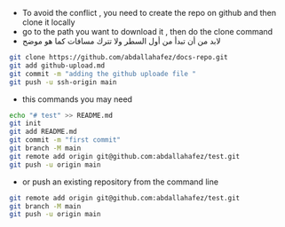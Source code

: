 * To avoid the conflict , you need to create the repo on github and then clone it locally
* go to the path you want to download it , then do the clone command 
* لابد من أن تبدأ من أول السطر ولا تترك مسافات كما هو موضح  
``` bash
git clone https://github.com/abdallahafez/docs-repo.git
git add github-upload.md
git commit -m "adding the github uploade file "
git push -u ssh-origin main
```
* this commands you may need 
  
``` bash
echo "# test" >> README.md
git init
git add README.md
git commit -m "first commit"
git branch -M main
git remote add origin git@github.com:abdallahafez/test.git
git push -u origin main
```
* or push an existing repository from the command line
``` bash
git remote add origin git@github.com:abdallahafez/test.git
git branch -M main
git push -u origin main
```